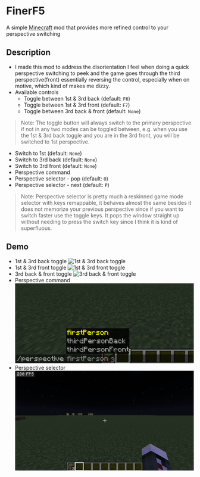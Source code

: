 # FinerF5
A simple [Minecraft](https://www.minecraft.net/) mod that provides more refined control to your perspective switching
## Description
+ I made this mod to address the disorientation I feel when doing a quick perspective switching to peek and the game goes through the third perspective(front) essentially reversing the control, especially when on motive, which kind of makes me dizzy.
+ Available controls
  - Toggle between 1st & 3rd back (default: `F6`)
  - Toggle between 1st & 3rd front (default: `F7`)
  - Toggle between 3rd back & front (default: `None`)
> Note: The toggle button will always switch to the primary perspective if not in any two modes can be toggled between, e.g. when you use the 1st & 3rd back toggle and you are in the 3rd front, you will be switched to 1st perspective.
  - Switch to 1st (default: `None`)
  - Switch to 3rd back (default: `None`)
  - Switch to 3rd front (default: `None`)
  - Perspective command
  - Perspective selector - pop (default: `O`)
  - Perspective selector - next (default: `P`)
> Note: Perspective selector is pretty much a reskinned game mode selector with keys remappable, it behaves almost the same besides it does not memorize your previous perspective since if you want to switch faster use the toggle keys. It pops the window straight up without needing to press the switch key since I think it is kind of superfluous.
  
## Demo
+ 1st & 3rd back toggle
![1st & 3rd back toggle](./demo/back_toggle.gif)
+ 1st & 3rd front toggle
![1st & 3rd front toggle](./demo/front_toggle.gif)
+ 3rd back & front toggle
![3rd back & front toggle](./demo/3rdPers_toggle.gif)
+ Perspective command
![3rd back & front toggle](./demo/command.PNG)
+ Perspective selector
![3rd back & front toggle](./demo/perspective_selector.gif)